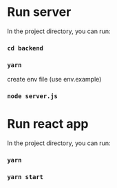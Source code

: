 # Run server

In the project directory, you can run:

### `cd backend`
### `yarn`
create env file (use env.example)
### `node server.js`

# Run react app

In the project directory, you can run:

### `yarn`
### `yarn start`
